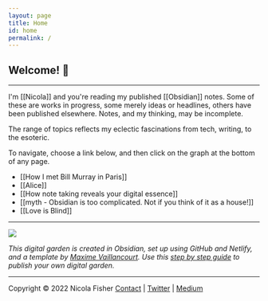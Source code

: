 ```yaml
---
layout: page
title: Home
id: home
permalink: /
---
```


## Welcome! 🌱

---

I'm [[Nicola]] and you're reading my published [[Obsidian]] notes. Some of these are works in progress, some merely ideas or headlines, others have been published elsewhere. Notes, and my thinking, may be incomplete.

The range of topics reflects my eclectic fascinations from tech, writing, to the esoteric. 

To navigate, choose a link below, and then click on the graph at the bottom of any page.

- [[How I met Bill Murray in Paris]]
- [[Alice]]
- [[How note taking reveals your digital essence]]
- [[myth - Obsidian is too complicated. Not if you think of it as a house!]]
- [[Love is Blind]]

---

![](https://source.unsplash.com/aAbc_C7PH4Y/1900x1200)

*This digital garden is created in Obsidian, set up using GitHub and Netlify, and a template by [Maxime Vaillancourt](https://github.com/maximevaillancourt/digital-garden-jekyll-template). Use this [step by step guide](https://beingpax.medium.com/a-non-technical-guide-to-set-up-digital-garden-with-obsidian-for-free-62d6df75553c) to publish your own digital garden.*

---
Copyright © 2022 Nicola Fisher
[Contact](https://nicolafisherwriter.com/contact/) | [Twitter](https://twitter.com/nfisherwriter) | [Medium](https://nicolafisherwriter.medium.com/)

<style>
  .wrapper {
    max-width: 52em;
  }
</style>